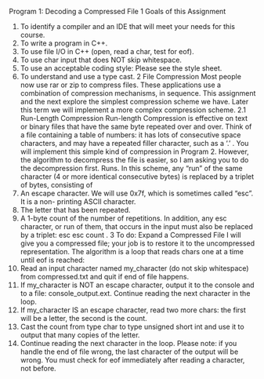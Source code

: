 Program 1: Decoding a Compressed File
1 Goals of this Assignment
1. To identify a compiler and an IDE that will meet your needs for this course.
2. To write a program in C++.
3. To use file I/O in C++ (open, read a char, test for eof).
4. To use char input that does NOT skip whitespace.
5. To use an acceptable coding style: Please see the style sheet.
6. To understand and use a type cast.
2 File Compression
Most people now use rar or zip to compress files. These applications use a combination of
compression mechanisms, in sequence. This assignment and the next explore the
simplest compression scheme we have. Later this term we will implement a more complex
compression scheme.
2.1 Run-Length Compression
Run-length Compression is effective on text or binary files that have the same byte
repeated over and over. Think of a file containing a table of numbers: it has lots of
consecutive space characters, and may have a repeated filler character, such as a ‘.’ .
You will implement this simple kind of compression in Program 2. However, the algorithm
to decompress the file is easier, so I am asking you to do the decompression first.
Runs. In this scheme, any “run” of the same character (4 or more identical consecutive
bytes) is replaced by a triplet of bytes, consisting of
1. An escape character. We will use 0x7f, which is sometimes called “esc”. It is a non-
printing ASCII character.
2. The letter that has been repeated.
3. A 1-byte count of the number of repetitions.
In addition, any esc character, or run of them, that occurs in the input must also be
replaced by a triplet: esc esc count .
3 To do: Expand a Compressed File
I will give you a compressed file; your job is to restore it to the uncompressed
representation. The algorithm is a loop that reads chars one at a time until eof is
reached:
1. Read an input character named my_character (do not skip whitespace) from
compressed.txt and quit if end of file happens.
2. If my_character is NOT an escape character, output it to the console and to a
file: console_output.ext. Continue reading the next character in the loop.
3. If my_character IS an escape character, read two more chars: the first will be a
letter, the second is the count.
4. Cast the count from type char to type unsigned short int and use it to output
that many copies of the letter.
5. Continue reading the next character in the loop.
Please note: if you handle the end of file wrong, the last character of the output will be
wrong. You must check for eof immediately after reading a character, not before.
